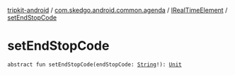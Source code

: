 [tripkit-android](../../index.md) / [com.skedgo.android.common.agenda](../index.md) / [IRealTimeElement](index.md) / [setEndStopCode](./set-end-stop-code.md)

# setEndStopCode

`abstract fun setEndStopCode(endStopCode: `[`String`](https://kotlinlang.org/api/latest/jvm/stdlib/kotlin/-string/index.html)`!): `[`Unit`](https://kotlinlang.org/api/latest/jvm/stdlib/kotlin/-unit/index.html)
